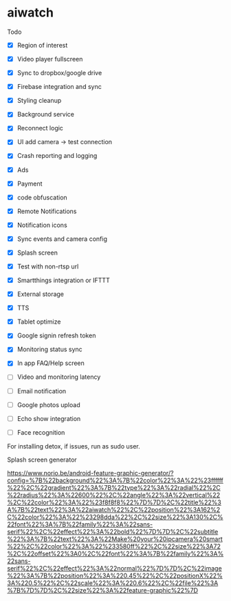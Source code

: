 # aiwatch

Todo

- [x] Region of interest
- [x] Video player fullscreen
- [x] Sync to dropbox/google drive
- [x] Firebase integration and sync
- [x] Styling cleanup
- [x] Background service
- [x] Reconnect logic
- [x] UI add camera -> test connection
- [x] Crash reporting and logging
- [x] Ads
- [x] Payment
- [x] code obfuscation
- [x] Remote Notifications
- [x] Notification icons
- [x] Sync events and camera config
- [x] Splash screen
- [x] Test with non-rtsp url
- [x] Smartthings integration or IFTTT
- [x] External storage
- [x] TTS
- [x] Tablet optimize
- [x] Google signin refresh token
- [x] Monitoring status sync
- [x] In app FAQ/Help screen
- [ ] Video and monitoring latency
- [ ] Email notification
- [ ] Google photos upload
- [ ] Echo show integration
- [ ] Face recognition


For installing detox, if issues, run as sudo user.

Splash screen generator

https://www.norio.be/android-feature-graphic-generator/?config=%7B%22background%22%3A%7B%22color%22%3A%22%23ffffff%22%2C%22gradient%22%3A%7B%22type%22%3A%22radial%22%2C%22radius%22%3A%22600%22%2C%22angle%22%3A%22vertical%22%2C%22color%22%3A%22%23f8f8f8%22%7D%7D%2C%22title%22%3A%7B%22text%22%3A%22aiwatch%22%2C%22position%22%3A162%2C%22color%22%3A%22%23298dda%22%2C%22size%22%3A130%2C%22font%22%3A%7B%22family%22%3A%22sans-serif%22%2C%22effect%22%3A%22bold%22%7D%7D%2C%22subtitle%22%3A%7B%22text%22%3A%22Make%20your%20ipcamera%20smart%22%2C%22color%22%3A%22%233580ff%22%2C%22size%22%3A72%2C%22offset%22%3A0%2C%22font%22%3A%7B%22family%22%3A%22sans-serif%22%2C%22effect%22%3A%22normal%22%7D%7D%2C%22image%22%3A%7B%22position%22%3A%220.45%22%2C%22positionX%22%3A%220.5%22%2C%22scale%22%3A%220.6%22%2C%22file%22%3A%7B%7D%7D%2C%22size%22%3A%22feature-graphic%22%7D